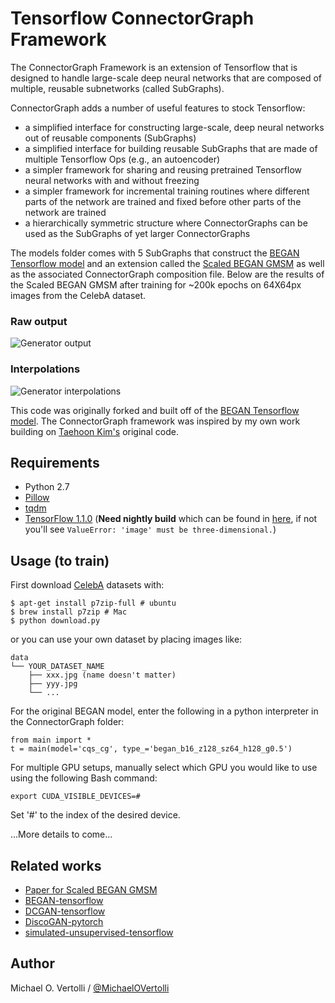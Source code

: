 # Tensorflow ConnectorGraph Framework

The ConnectorGraph Framework is an extension of Tensorflow that is designed to handle large-scale deep neural networks that are composed of multiple, reusable subnetworks (called SubGraphs).

ConnectorGraph adds a number of useful features to stock Tensorflow:
- a simplified interface for constructing large-scale, deep neural networks out of reusable components (SubGraphs)
- a simplified interface for building reusable SubGraphs that are made of multiple Tensorflow Ops (e.g., an autoencoder)
- a simpler framework for sharing and reusing pretrained Tensorflow neural networks with and without freezing
- a simpler framework for incremental training routines where different parts of the network are trained and fixed before other parts of the network are trained
- a hierarchically symmetric structure where ConnectorGraphs can be used as the SubGraphs of yet larger ConnectorGraphs

The models folder comes with 5 SubGraphs that construct the [BEGAN Tensorflow model](https://github.com/carpedm20/BEGAN-tensorflow) and an extension called the [Scaled BEGAN GMSM](https://arxiv.org/abs/1708.02237) as well as the associated ConnectorGraph composition file. Below are the results of the Scaled BEGAN GMSM after training for ~200k epochs on 64X64px images from the CelebA dataset.

### Raw output
![Generator output](./assets/195000_G.png)

### Interpolations
![Generator interpolations](./assets/195000_interp_G.png)

This code was originally forked and built off of the [BEGAN Tensorflow model](https://github.com/carpedm20/BEGAN-tensorflow). The ConnectorGraph framework was inspired by my own work building on [Taehoon Kim's](http://carpedm20.github.io) original code.

## Requirements

- Python 2.7
- [Pillow](https://pillow.readthedocs.io/en/4.0.x/)
- [tqdm](https://github.com/tqdm/tqdm)
- [TensorFlow 1.1.0](https://github.com/tensorflow/tensorflow) (**Need nightly build** which can be found in [here](https://github.com/tensorflow/tensorflow#installation), if not you'll see `ValueError: 'image' must be three-dimensional.`)


## Usage (to train)

First download [CelebA](http://mmlab.ie.cuhk.edu.hk/projects/CelebA.html) datasets with:

    $ apt-get install p7zip-full # ubuntu
    $ brew install p7zip # Mac
    $ python download.py

or you can use your own dataset by placing images like:

    data
    └── YOUR_DATASET_NAME
        ├── xxx.jpg (name doesn't matter)
        ├── yyy.jpg
        └── ...

For the original BEGAN model, enter the following in a python interpreter in the ConnectorGraph folder:

    from main import *
    t = main(model='cqs_cg', type_='began_b16_z128_sz64_h128_g0.5')

For multiple GPU setups, manually select which GPU you would like to use using the following Bash command:

    export CUDA_VISIBLE_DEVICES=#

Set '#' to the index of the desired device.

...More details to come...

## Related works

- [Paper for Scaled BEGAN GMSM](https://arxiv.org/abs/1708.02237)
- [BEGAN-tensorflow](https://github.com/carpedm20/BEGAN-tensorflow)
- [DCGAN-tensorflow](https://github.com/carpedm20/DCGAN-tensorflow)
- [DiscoGAN-pytorch](https://github.com/carpedm20/DiscoGAN-pytorch)
- [simulated-unsupervised-tensorflow](https://github.com/carpedm20/simulated-unsupervised-tensorflow)


## Author

Michael O. Vertolli / [@MichaelOVertolli](www.theworldmatrix.ca)
